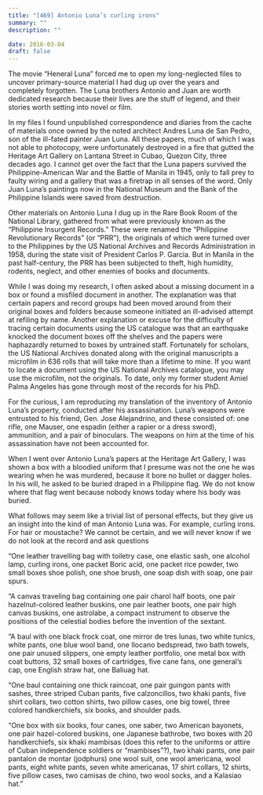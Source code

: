```yaml
---
title: "[469] Antonio Luna’s curling irons"
summary: ""
description: ""

date: 2016-03-04
draft: false
---
```


The movie “Heneral Luna” forced me to open my long-neglected files to uncover primary-source material I had dug up over the years and completely forgotten. The Luna brothers Antonio and Juan are worth dedicated research because their lives are the stuff of legend, and their stories worth setting into novel or film.

In my files I found unpublished correspondence and diaries from the cache of materials once owned by the noted architect Andres Luna de San Pedro, son of the ill-fated painter Juan Luna. All these papers, much of which I was not able to photocopy, were unfortunately destroyed in a fire that gutted the Heritage Art Gallery on Lantana Street in Cubao, Quezon City, three decades ago. I cannot get over the fact that the Luna papers survived the Philippine-American War and the Battle of Manila in 1945, only to fall prey to faulty wiring and a gallery that was a firetrap in all senses of the word. Only Juan Luna’s paintings now in the National Museum and the Bank of the Philippine Islands were saved from destruction.

Other materials on Antonio Luna I dug up in the Rare Book Room of the National Library, gathered from what were previously known as the “Philippine Insurgent Records.” These were renamed the “Philippine Revolutionary Records” (or “PRR”), the originals of which were turned over to the Philippines by the US National Archives and Records Administration in 1958, during the state visit of President Carlos P. Garcia. But in Manila in the past half-century, the PRR has been subjected to theft, high humidity, rodents, neglect, and other enemies of books and documents.

While I was doing my research, I often asked about a missing document in a box or found a misfiled document in another. The explanation was that certain papers and record groups had been moved around from their original boxes and folders because someone initiated an ill-advised attempt at refiling by name. Another explanation or excuse for the difficulty of tracing certain documents using the US catalogue was that an earthquake knocked the document boxes off the shelves and the papers were haphazardly returned to boxes by untrained staff. Fortunately for scholars, the US National Archives donated along with the original manuscripts a microfilm in 636 rolls that will take more than a lifetime to mine. If you want to locate a document using the US National Archives catalogue, you may use the microfilm, not the originals. To date, only my former student Amiel Palma Angeles has gone through most of the records for his PhD.

For the curious, I am reproducing my translation of the inventory of Antonio Luna’s property, conducted after his assassination. Luna’s weapons were entrusted to his friend, Gen. Jose Alejandrino, and these consisted of: one rifle, one Mauser, one espadin (either a rapier or a dress sword), ammunition, and a pair of binoculars. The weapons on him at the time of his assassination have not been accounted for.

When I went over Antonio Luna’s papers at the Heritage Art Gallery, I was shown a box with a bloodied uniform that I presume was not the one he was wearing when he was murdered, because it bore no bullet or dagger holes. In his will, he asked to be buried draped in a Philippine flag. We do not know where that flag went because nobody knows today where his body was buried.

What follows may seem like a trivial list of personal effects, but they give us an insight into the kind of man Antonio Luna was. For example, curling irons. For hair or moustache? We cannot be certain, and we will never know if we do not look at the record and ask questions

“One leather travelling bag with toiletry case, one elastic sash, one alcohol lamp, curling irons, one packet Boric acid, one packet rice powder, two small boxes shoe polish, one shoe brush, one soap dish with soap, one pair spurs.

“A canvas traveling bag containing one pair charol half boots, one pair hazelnut-colored leather buskins, one pair leather boots, one pair high canvas buskins, one astrolabe, a compact instrument to observe the positions of the celestial bodies before the invention of the sextant.

“A baul with one black frock coat, one mirror de tres lunas, two white tunics, white pants, one blue wool band, one Ilocano bedspread, two bath towels, one pair unused slippers, one empty leather portfolio, one metal box with coat buttons, 32 small boxes of cartridges, five cane fans, one general’s cap, one English straw hat, one Baliuag hat.

“One baul containing one thick raincoat, one pair guingon pants with sashes, three striped Cuban pants, five calzoncillos, two khaki pants, five shirt collars, two cotton shirts, two pillow cases, one big towel, three colored handkerchiefs, six books, and shoulder pads.

“One box with six books, four canes, one saber, two American bayonets, one pair hazel-colored buskins, one Japanese bathrobe, two boxes with 20 handkerchiefs, six khaki mambisas (does this refer to the uniforms or attire of Cuban independence soldiers or “mambises”?), two khaki pants, one pair pantalon de montar (jodphurs) one wool suit, one wool americana, wool pants, eight white pants, seven white americanas, 17 shirt collars, 12 shirts, five pillow cases, two camisas de chino, two wool socks, and a Kalasiao hat.”
